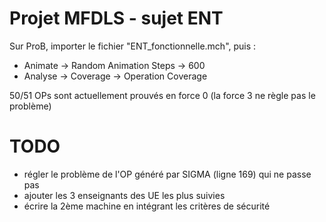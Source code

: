 # Projet MFDLS - sujet ENT

Sur ProB, importer le fichier "ENT_fonctionnelle.mch", puis :
- Animate -> Random Animation Steps -> 600
- Analyse -> Coverage -> Operation Coverage

50/51 OPs sont actuellement prouvés en force 0 (la force 3 ne règle pas le problème)

# TODO
- régler le problème de l'OP généré par SIGMA (ligne 169) qui ne passe pas
- ajouter les 3 enseignants des UE les plus suivies
- écrire la 2ème machine en intégrant les critères de sécurité
